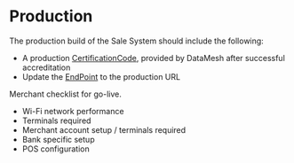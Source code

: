 # Production

The production build of the Sale System should include the following: 

- A production [CertificationCode](#data-dictionary-certificationcode), provided by DataMesh after successful accreditation 
- Update the [EndPoint](#endpoints) to the production URL


Merchant checklist for go-live.

 - Wi-Fi network performance
 - Terminals required
 - Merchant account setup / terminals required
 - Bank specific setup
 - POS configuration 
